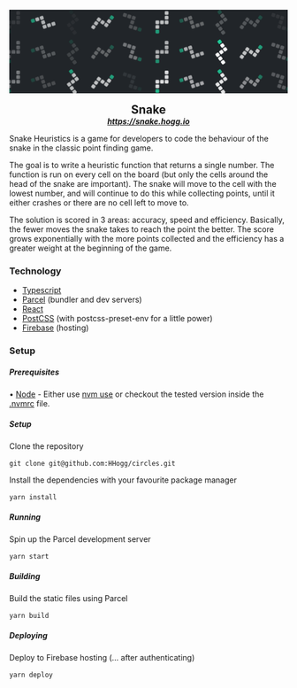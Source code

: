 <p align="center">
  <img src="./src/assets/snake.svg" />
</p>

<h2 align="center" style="margin: 0">Snake</h2>
<h5 align="center"  style="margin: 0"><a href="https://circles.hogg.io">https://snake.hogg.io</a></h5>

Snake Heuristics is a game for developers to code the behaviour of the snake in the classic point finding game.

The goal is to write a heuristic function that returns a single number. The function is run on every cell on the board (but only the cells around the head of the snake are important). The snake will move to the cell with the lowest number, and will continue to do this while collecting points, until it either crashes or there are no cell left to move to.

The solution is scored in 3 areas: accuracy, speed and efficiency. Basically, the fewer moves the snake takes to reach the point the better. The score grows exponentially with the more points collected and the efficiency has a greater weight at the beginning of the game.

### Technology

- [Typescript](https://www.typescriptlang.org/)
- [Parcel](https://parceljs.org/) (bundler and dev servers)
- [React](https://reactjs.org/)
- [PostCSS](https://postcss.org/) (with postcss-preset-env for a little power)
- [Firebase](https://firebase.google.com/) (hosting)

### Setup

##### Prerequisites

• [Node](https://nodejs.org/en/) - Either use [nvm use](https://github.com/nvm-sh/nvm) or checkout the tested version inside the [.nvmrc](./nmvrc) file.

##### Setup

Clone the repository

```
git clone git@github.com:HHogg/circles.git
```

Install the dependencies with your favourite package manager

```
yarn install
```

##### Running

Spin up the Parcel development server

```
yarn start
```

##### Building

Build the static files using Parcel

```
yarn build
```

##### Deploying

Deploy to Firebase hosting (... after authenticating)

```
yarn deploy
```

